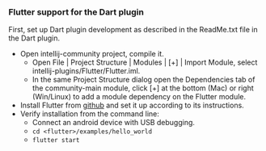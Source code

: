 ### Flutter support for the Dart plugin ###

First, set up Dart plugin development as described in the
ReadMe.txt file in the Dart plugin.
* Open intellij-community project, compile it.
  - Open File | Project Structure | Modules | [+] | Import Module,
  select intellij-plugins/Flutter/Flutter.iml.
  - In the same Project Structure dialog open the Dependencies tab
  of the community-main module, click [+] at the bottom (Mac) or
  right (Win/Linux) to add a module dependency on the Flutter module.
* Install Flutter from [github](https://github.com/flutter/flutter)
and set it up according to its instructions.
* Verify installation from the command line:
  - Connect an android device with USB debugging.
  - `cd <flutter>/examples/hello_world`
  - `flutter start`
